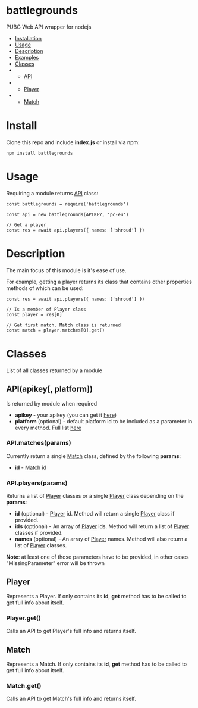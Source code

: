 # battlegrounds
PUBG Web API wrapper for nodejs

- [Installation](#install)
- [Usage](#usage)
- [Description](#description)
- [Examples](https://github.com/feed4rz/node-battlegrounds/tree/master/examples)
- [Classes](#classes)
- - [API](#api)
- - [Player](#player)
- - [Match](#match)


# Install
Clone this repo and include **index.js** or install via npm:
```
npm install battlegrounds
```


# Usage
Requiring a module returns [API](#api) class:
```JS
const battlegrounds = require('battlegrounds')

const api = new battlegrounds(APIKEY, 'pc-eu')

// Get a player
const res = await api.players({ names: ['shroud'] })
```


# Description
The main focus of this module is it's ease of use.

For example, getting a player returns its class that contains other properties methods of which can be used:
```JS
const res = await api.players({ names: ['shroud'] })

// Is a member of Player class
const player = res[0]

// Get first match. Match class is returned
const match = player.matches[0].get()
```


# Classes
List of all classes returned by a module

## API(apikey[, platform])
Is returned by module when required

- **apikey** - your apikey (you can get it [here](https://developer.playbattlegrounds.com))
- **platform** (optional) - default platform id to be included as a parameter in every method. Full list [here](https://documentation.playbattlegrounds.com/en/making-requests.html#regions)

### API.matches(params)
Currently return a single [Match](#match) class, defined by the following **params**:

- **id** - [Match](#match) id

### API.players(params)
Returns a list of [Player](#player) classes or a single [Player](#player) class depending on the **params**:

- **id** (optional) - [Player](#player) id. Method will return a single [Player](#player) class if provided.
- **ids** (optional) - An array of [Player](#player) ids. Method will return a list of [Player](#player) classes if provided.
- **names** (optional) - An array of [Player](#player) names. Method will also return a list of [Player](#player) classes.

**Note**: at least one of those parameters have to be provided, in other cases "MissingParameter" error will be thrown


## Player
Represents a Player. If only contains its **id**, **get** method has to be called to get full info about itself.

### Player.get()
Calls an API to get Player's full info and returns itself.

## Match
Represents a Match. If only contains its **id**, **get** method has to be called to get full info about itself.

### Match.get()
Calls an API to get Match's full info and returns itself.
